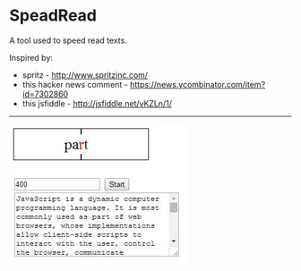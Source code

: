 # SpeadRead

A tool used to speed read texts.

Inspired by: 
- spritz - http://www.spritzinc.com/
- this hacker news comment - https://news.ycombinator.com/item?id=7302860
- this jsfiddle - http://jsfiddle.net/vKZLn/1/

---

![SpeedRead screenshot](/screenshot.jpg?raw=true "SpeedRead")